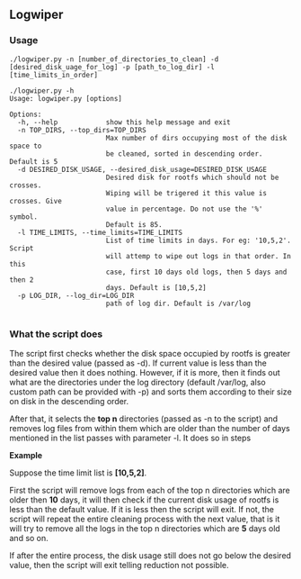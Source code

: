 ## Logwiper

### Usage

```
./logwiper.py -n [number_of_directories_to_clean] -d [desired_disk_uage_for_log] -p [path_to_log_dir] -l [time_limits_in_order]

./logwiper.py -h
Usage: logwiper.py [options]

Options:
  -h, --help            show this help message and exit
  -n TOP_DIRS, --top_dirs=TOP_DIRS
                        Max number of dirs occupying most of the disk space to
                        be cleaned, sorted in descending order. Default is 5
  -d DESIRED_DISK_USAGE, --desired_disk_usage=DESIRED_DISK_USAGE
                        Desired disk for rootfs which should not be crosses.
                        Wiping will be trigered it this value is crosses. Give
                        value in percentage. Do not use the '%' symbol.
                        Default is 85.
  -l TIME_LIMITS, --time_limits=TIME_LIMITS
                        List of time limits in days. For eg: '10,5,2'. Script
                        will attemp to wipe out logs in that order. In this
                        case, first 10 days old logs, then 5 days and then 2
                        days. Default is [10,5,2]
  -p LOG_DIR, --log_dir=LOG_DIR
                        path of log dir. Default is /var/log


```

### What the script does

The script first checks whether the disk space occupied by rootfs is greater than the desired value
(passed as -d). If current value is less than the desired value then it does nothing. However, if
it is more, then it finds out what are the directories under the log directory (default /var/log, 
also custom path can be provided with -p) and sorts them according to their size on disk in the 
descending order.

After that, it selects the **top n** directories (passed as -n to the script) and removes log 
files from within them which are older than the number of days mentioned in the list passes with 
parameter -l. It does so in steps

**Example**

Suppose the time limit list is **[10,5,2]**.

First the script will remove logs from each of the top n directories which are older then **10** days, 
it will then check if the current disk usage of rootfs is less than the default value.
If it is less then the script will exit. If not, the script will repeat the
entire cleaning process with the next value, that is it will try to remove all the logs in the top n
directories which are **5** days old and so on.

If after the entire process, the disk usage still does not go below the desired value, then the script will exit telling reduction not possible.  


